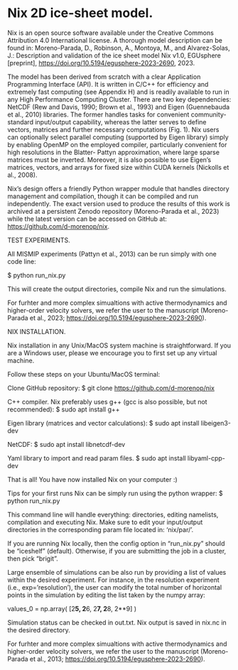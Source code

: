# Nix 2D ice-sheet model.

Nix is an open source software available under the Creative Commons Attribution 4.0 International license. A thorough model description can be found in: Moreno-Parada, D., Robinson, A., Montoya, M., and Alvarez-Solas, J.: Description and validation of the ice sheet model Nix v1.0, EGUsphere [preprint], https://doi.org/10.5194/egusphere-2023-2690, 2023. 

The model has been derived from scratch with a clear Application Programming Interface (API). It is written in C/C++ for efficiency and extremely fast computing (see Appendix H) and is readily available to run in any High Performance Computing Cluster. There are two key dependencies: NetCDF (Rew and Davis, 1990; Brown et al., 1993) and Eigen (Guennebauda et al., 2010) libraries. The former handles tasks for convenient community-standard input/output capability, whereas the latter serves to define vectors, matrices and further necessary computations (Fig. 1). Nix users can optionally select parallel computing (supported by Eigen library) simply by enabling OpenMP on the employed compiler, particularly convenient for high resolutions in the Blatter- Pattyn approximation, where large sparse matrices must be inverted. Moreover, it is also possible to use Eigen’s matrices, vectors, and arrays for fixed size within CUDA kernels (Nickolls et al., 2008).

Nix’s design offers a friendly Python wrapper module that handles directory management and compilation, though it can be compiled and run independently. The exact version used to produce the results of this work is archived at a persistent Zenodo repository (Moreno-Parada et al., 2023) while the latest version can be accessed on GitHub at: https://github.com/d-morenop/nix.


TEST EXPERIMENTS.

All MISMIP experiments (Pattyn et al., 2013) can be run simply with one code line:

$ python run_nix.py

This will create the output directories, compile Nix and run the simulations. 

For furhter and more complex simualtions with active thermodynamics and higher-order velocity solvers, we refer the user to the manuscript (Moreno-Parada et al., 2023; https://doi.org/10.5194/egusphere-2023-2690).

NIX INSTALLATION.

Nix installation in any Unix/MacOS system machine is straightforward. If you are a Windows user, please we encourage you to first set up any virtual machine.

Follow these steps on your Ubuntu/MacOS terminal:

Clone GitHub repository:
$ git clone https://github.com/d-morenop/nix

C++ compiler. Nix preferably uses g++ (gcc is also possible, but not recommended):
$ sudo apt install g++

Eigen library (matrices and vector calculations): 
$ sudo apt install libeigen3-dev

NetCDF:
$ sudo apt install libnetcdf-dev

Yaml library to import and read param files.
$ sudo apt install libyaml-cpp-dev

That is all! You have now installed Nix on your computer :)

Tips for your first runs
Nix can be simply run using the python wrapper:
$ python run_nix.py

This command line will handle everything: directories, editing namelists, compilation and executing Nix. Make sure to edit your input/output directories in the corresponding param file located in: ‘nix/par/’. 

If you are running Nix locally, then the config option in “run_nix.py” should be “iceshelf” (default). Otherwise, if you are submitting the job in a cluster, then pick “brigit”.

Large ensemble of simulations can be also run by providing a list of values within the desired experiment. For instance, in the resolution experiment (i.e., exp=’resolution’), the user can modify the total number of horizontal points in the simulation by editing the list taken by the numpy array:

values_0 = np.array( [2**5, 2**6, 2**7, 2**8, 2**9] )

Simulation status can be checked in out.txt. Nix output is saved in nix.nc in the desired directory. 


For furhter and more complex simualtions with active thermodynamics and higher-order velocity solvers, we refer the user to the manuscript (Moreno-Parada et al., 2013; https://doi.org/10.5194/egusphere-2023-2690).
